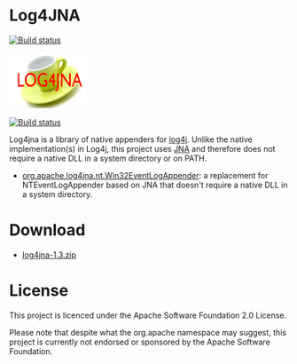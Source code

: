 Log4JNA 
=======

[![Build status](https://ci.appveyor.com/api/projects/status/ske73kq2ilvjbt0v?svg=true)](https://ci.appveyor.com/project/dblock/log4jna)

![Log4JNA](https://github.com/dblock/log4jna/raw/master/log4jna.jpg?raw=true "Log4JNA")

[![Build status](https://ci.appveyor.com/api/projects/status/l9fbjhdl9sbytjqm/branch/maven-conversion?svg=true)](https://ci.appveyor.com/project/claudiow/log4jna-xs47m/branch/maven-conversion)

Log4jna is a library of native appenders for [log4j](http://logging.apache.org/log4j/). Unlike the native implementation(s) in Log4j, this project uses [JNA](http://github.com/twall/jna) and therefore does not require a native DLL in a system directory or on PATH.

* [org.apache.log4jna.nt.Win32EventLogAppender](doc/org.apache.log4jna.nt.Win32EventLogAppender.md): a replacement for NTEventLogAppender based on JNA that doesn't require a native DLL in a system directory.

Download
========

* [log4jna-1.3.zip](http://code.dblock.org/downloads/log4jna/log4jna-1.3.zip)

License
=======

This project is licenced under the Apache Software Foundation 2.0 License.

Please note that despite what the org.apache namespace may suggest, this project is currently not endorsed or sponsored by the Apache Software Foundation.

